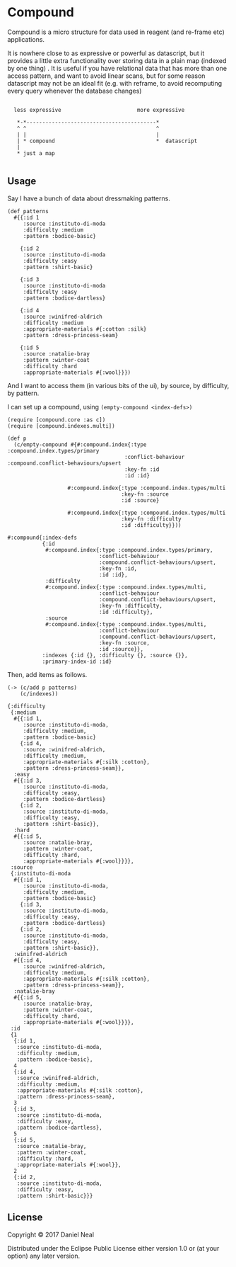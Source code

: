 # Compound

Compound is a micro structure for data used in reagent (and re-frame etc) applications.

It is nowhere close to as expressive or powerful as datascript, but it provides a little extra functionality over storing data in a plain map (indexed by one thing)
. It is useful if you have relational data that has more than one access pattern, and want to avoid linear scans, but for some reason
datascript may not be an ideal fit (e.g. with reframe, to avoid recomputing every query whenever the database changes)

```

  less expressive                        more expressive

   *-*-----------------------------------------*
   ^ ^                                         ^
   | |                                         |
   | * compound                                *  datascript
   |
   * just a map


```


## Usage

Say I have a bunch of data about dressmaking patterns.

```
(def patterns
  #{{:id 1
     :source :instituto-di-moda
     :difficulty :medium
     :pattern :bodice-basic}

    {:id 2
     :source :instituto-di-moda
     :difficulty :easy
     :pattern :shirt-basic}

    {:id 3
     :source :instituto-di-moda
     :difficulty :easy
     :pattern :bodice-dartless}

    {:id 4
     :source :winifred-aldrich
     :difficulty :medium
     :appropriate-materials #{:cotton :silk}
     :pattern :dress-princess-seam}

    {:id 5
     :source :natalie-bray
     :pattern :winter-coat
     :difficulty :hard
     :appropriate-materials #{:wool}}})

```
And I want to access them (in various bits of the ui), by source, by difficulty, by pattern.

I can set up a compound, using `(empty-compound <index-defs>)`

```
(require [compound.core :as c])
(require [compound.indexes.multi])

(def p
  (c/empty-compound #{#:compound.index{:type :compound.index.types/primary
                                     :conflict-behaviour :compound.conflict-behaviours/upsert
                                     :key-fn :id
                                     :id :id}

                   #:compound.index{:type :compound.index.types/multi
                                    :key-fn :source
                                    :id :source}

                   #:compound.index{:type :compound.index.types/multi
                                    :key-fn :difficulty
                                    :id :difficulty}}))

#:compound{:index-defs
           {:id
            #:compound.index{:type :compound.index.types/primary,
                             :conflict-behaviour
                             :compound.conflict-behaviours/upsert,
                             :key-fn :id,
                             :id :id},
            :difficulty
            #:compound.index{:type :compound.index.types/multi,
                             :conflict-behaviour
                             :compound.conflict-behaviours/upsert,
                             :key-fn :difficulty,
                             :id :difficulty},
            :source
            #:compound.index{:type :compound.index.types/multi,
                             :conflict-behaviour
                             :compound.conflict-behaviours/upsert,
                             :key-fn :source,
                             :id :source}},
           :indexes {:id {}, :difficulty {}, :source {}},
           :primary-index-id :id}
```

Then, add items as follows.

```
(-> (c/add p patterns)
    (c/indexes))

{:difficulty
 {:medium
  #{{:id 1,
     :source :instituto-di-moda,
     :difficulty :medium,
     :pattern :bodice-basic}
    {:id 4,
     :source :winifred-aldrich,
     :difficulty :medium,
     :appropriate-materials #{:silk :cotton},
     :pattern :dress-princess-seam}},
  :easy
  #{{:id 3,
     :source :instituto-di-moda,
     :difficulty :easy,
     :pattern :bodice-dartless}
    {:id 2,
     :source :instituto-di-moda,
     :difficulty :easy,
     :pattern :shirt-basic}},
  :hard
  #{{:id 5,
     :source :natalie-bray,
     :pattern :winter-coat,
     :difficulty :hard,
     :appropriate-materials #{:wool}}}},
 :source
 {:instituto-di-moda
  #{{:id 1,
     :source :instituto-di-moda,
     :difficulty :medium,
     :pattern :bodice-basic}
    {:id 3,
     :source :instituto-di-moda,
     :difficulty :easy,
     :pattern :bodice-dartless}
    {:id 2,
     :source :instituto-di-moda,
     :difficulty :easy,
     :pattern :shirt-basic}},
  :winifred-aldrich
  #{{:id 4,
     :source :winifred-aldrich,
     :difficulty :medium,
     :appropriate-materials #{:silk :cotton},
     :pattern :dress-princess-seam}},
  :natalie-bray
  #{{:id 5,
     :source :natalie-bray,
     :pattern :winter-coat,
     :difficulty :hard,
     :appropriate-materials #{:wool}}}},
 :id
 {1
  {:id 1,
   :source :instituto-di-moda,
   :difficulty :medium,
   :pattern :bodice-basic},
  4
  {:id 4,
   :source :winifred-aldrich,
   :difficulty :medium,
   :appropriate-materials #{:silk :cotton},
   :pattern :dress-princess-seam},
  3
  {:id 3,
   :source :instituto-di-moda,
   :difficulty :easy,
   :pattern :bodice-dartless},
  5
  {:id 5,
   :source :natalie-bray,
   :pattern :winter-coat,
   :difficulty :hard,
   :appropriate-materials #{:wool}},
  2
  {:id 2,
   :source :instituto-di-moda,
   :difficulty :easy,
   :pattern :shirt-basic}}}

```

## License

Copyright © 2017 Daniel Neal

Distributed under the Eclipse Public License either version 1.0 or (at
your option) any later version.
